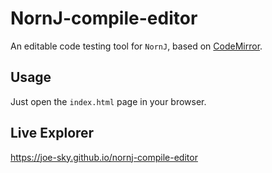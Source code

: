 # NornJ-compile-editor

An editable code testing tool for `NornJ`, based on [CodeMirror](https://github.com/codemirror/CodeMirror).

## Usage

Just open the `index.html` page in your browser.

## Live Explorer

https://joe-sky.github.io/nornj-compile-editor